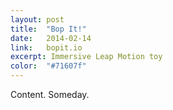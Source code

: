 ```yaml
---
layout: post
title:  "Bop It!"
date:   2014-02-14
link:	bopit.io
excerpt: Immersive Leap Motion toy
color:	"#71607f"
---
```

Content. Someday.